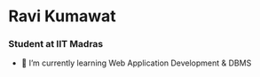 # Ravi Kumawat
### Student at IIT Madras


- 🌱 I’m currently learning Web Application Development & DBMS
